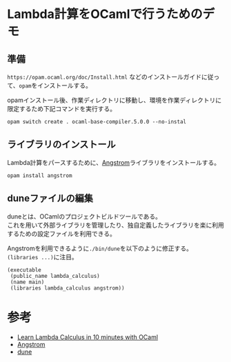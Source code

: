 # Lambda計算をOCamlで行うためのデモ

## 準備

`https://opam.ocaml.org/doc/Install.html` などのインストールガイドに従って、`opam`をインストールする。

opamインストール後、作業ディレクトリに移動し、環境を作業ディレクトリに限定するため下記コマンドを実行する。

```
opam switch create . ocaml-base-compiler.5.0.0 --no-instal
```

## ライブラリのインストール

Lambda計算をパースするために、[Angstrom](https://github.com/inhabitedtype/angstrom)ライブラリをインストールする。

```
opam install angstrom
```

## duneファイルの編集

duneとは、OCamlのプロジェクトビルドツールである。  
これを用いて外部ライブラリを管理したり、独自定義したライブラリを楽に利用するための設定ファイルを利用できる。

Angstromを利用できるように`./bin/dune`を以下のように修正する。  
`(libraries ...)`に注目。

```
(executable
 (public_name lambda_calculus)
 (name main)
 (libraries lambda_calculus angstrom))
```


# 参考

* [Learn Lambda Calculus in 10 minutes with OCaml](https://dev.to/chshersh/learn-lambda-calculus-in-10-minutes-with-ocaml-56ba)
* [Angstrom](https://github.com/inhabitedtype/angstrom)
* [dune](https://github.com/ocaml/dune)
